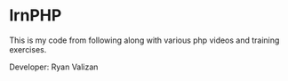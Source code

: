 # lrnPHP
This is my code from following along with various php videos and training exercises.

Developer: Ryan Valizan
